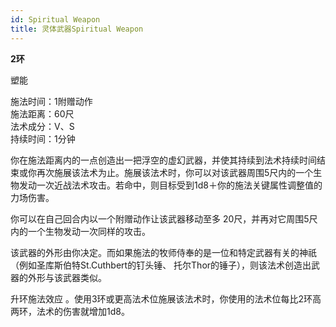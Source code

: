 ```yaml
---
id: Spiritual Weapon
title: 灵体武器Spiritual Weapon
---
```


**2环**

塑能

施法时间：1附赠动作  
施法距离：60尺  
法术成分：V、S  
持续时间：1分钟  


你在施法距离内的一点创造出一把浮空的虚幻武器，并使其持续到法术持续时间结束或你再次施展该法术为止。施展该法术时，你可以对该武器周围5尺内的一个生物发动一次近战法术攻击。若命中，则目标受到1d8＋你的施法关键属性调整值的力场伤害。


你可以在自己回合内以一个附赠动作让该武器移动至多
20尺，并再对它周围5尺内的一个生物发动一次同样的攻击。


该武器的外形由你决定。而如果施法的牧师侍奉的是一位和特定武器有关的神祇（例如圣库斯伯特St.Cuthbert的钉头锤、
托尔Thor的锤子），则该法术创造出武器的外形与该武器类似。

升环施法效应
。使用3环或更高法术位施展该法术时，你使用的法术位每比2环高两环，法术的伤害就增加1d8。
